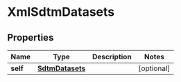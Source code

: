

# XmlSdtmDatasets


## Properties

| Name | Type | Description | Notes |
|------------ | ------------- | ------------- | -------------|
|**self** | [**SdtmDatasets**](SdtmDatasets.md) |  |  [optional] |



